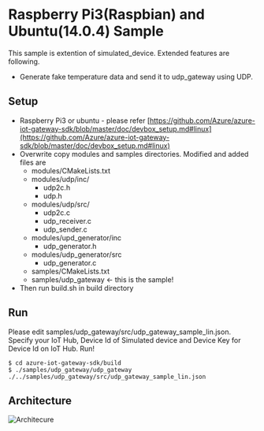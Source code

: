 # Raspberry Pi3(Raspbian) and Ubuntu(14.0.4) Sample 
This sample is extention of simulated_device. Extended features are following. 
- Generate fake temperature data and send it to udp_gateway using UDP.

## Setup 
* Raspberry Pi3 or ubuntu - please refer [https://github.com/Azure/azure-iot-gateway-sdk/blob/master/doc/devbox_setup.md#linux](https://github.com/Azure/azure-iot-gateway-sdk/blob/master/doc/devbox_setup.md#linux) 
* Overwrite copy modules and samples directories. Modified and added files are 
    * modules/CMakeLists.txt 
    * modules/udp/inc/ 
        * udp2c.h 
        * udp.h 
    * modules/udp/src/ 
        * udp2c.c 
        * udp_receiver.c 
        * udp_sender.c 
    * modules/upd_generator/inc 
        * udp_generator.h 
    * modules/udp_generator/src 
        * udp_generator.c 
    * samples/CMakeLists.txt 
    * samples/udp_gateway <- this is the sample! 
* Then run build.sh in build directory 

## Run 
Please edit samples/udp_gateway/src/udp_gateway_sample_lin.json. Specify your IoT Hub, Device Id of Simulated device and Device Key for Device Id on IoT Hub. 
Run! 
```shell
$ cd azure-iot-gateway-sdk/build
$ ./samples/udp_gateway/udp_gateway ./../samples/udp_gateway/src/udp_gateway_sample_lin.json
```
## Architecture
![Architecure](./udp_gateway_architecture.png)



